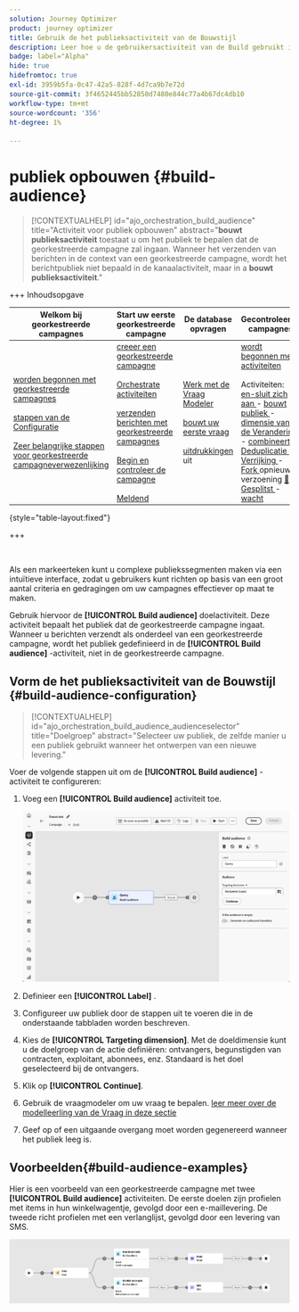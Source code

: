 ```yaml
---
solution: Journey Optimizer
product: journey optimizer
title: Gebruik de het publieksactiviteit van de Bouwstijl
description: Leer hoe u de gebruikersactiviteit van de Build gebruikt in een georkestreerde campagne
badge: label="Alpha"
hide: true
hidefromtoc: true
exl-id: 3959b5fa-0c47-42a5-828f-4d7ca9b7e72d
source-git-commit: 3f4652445bb52850d7480e844c77a4b67dc4db10
workflow-type: tm+mt
source-wordcount: '356'
ht-degree: 1%

---
```


# publiek opbouwen {#build-audience}

>[!CONTEXTUALHELP]
>id="ajo_orchestration_build_audience"
>title="Activiteit voor publiek opbouwen"
>abstract="**bouwt publieksactiviteit** toestaat u om het publiek te bepalen dat de georkestreerde campagne zal ingaan. Wanneer het verzenden van berichten in de context van een georkestreerde campagne, wordt het berichtpubliek niet bepaald in de kanaalactiviteit, maar in a **bouwt publieksactiviteit**."

+++ Inhoudsopgave

| Welkom bij georkestreerde campagnes | Start uw eerste georkestreerde campagne | De database opvragen | Gecontroleerde campagnes |
|---|---|---|---|
| [ worden begonnen met georkestreerde campagnes ](../gs-orchestrated-campaigns.md)<br/><br/>[ stappen van de Configuratie ](../configuration-steps.md)<br/><br/>[ Zeer belangrijke stappen voor georkestreerde campagneverwezenlijking ](../gs-campaign-creation.md) | [ creeer een georkestreerde campagne ](../create-orchestrated-campaign.md)<br/><br/>[ Orchestrate activiteiten ](../orchestrate-activities.md)<br/><br/>[ verzenden berichten met georkestreerde campagnes ](../send-messages.md)<br/><br/>[ Begin en controleer de campagne ](../start-monitor-campaigns.md)<br/><br/>[ Meldend ](../reporting-campaigns.md) | [ Werk met de Vraag Modeler ](../orchestrated-rule-builder.md)<br/><br/>[ bouwt uw eerste vraag ](../build-query.md)<br/><br/>[ uitdrukkingen ](../edit-expressions.md) uit | [ wordt begonnen met activiteiten ](about-activities.md)<br/><br/> Activiteiten:<br/>[ en-sluit zich aan ](and-join.md) - [ bouwt publiek ](build-audience.md) - [ dimensie van de Verandering ](change-dimension.md) - [ combineert ](combine.md) - [ Deduplicatie ](deduplication.md) - [ Verrijking ](enrichment.md) - [ Fork ](fork.md) opnieuw verzoening [&#128279;](reconciliation.md) - [ Gesplitst ](split.md) - [ wacht ](wait.md) |

{style="table-layout:fixed"}

+++

<br/>

Als een markeerteken kunt u complexe publiekssegmenten maken via een intuïtieve interface, zodat u gebruikers kunt richten op basis van een groot aantal criteria en gedragingen om uw campagnes effectiever op maat te maken.

Gebruik hiervoor de **[!UICONTROL Build audience]** doelactiviteit. Deze activiteit bepaalt het publiek dat de georkestreerde campagne ingaat. Wanneer u berichten verzendt als onderdeel van een georkestreerde campagne, wordt het publiek gedefinieerd in de **[!UICONTROL Build audience]** -activiteit, niet in de georkestreerde campagne.

## Vorm de het publieksactiviteit van de Bouwstijl {#build-audience-configuration}

>[!CONTEXTUALHELP]
>id="ajo_orchestration_build_audience_audienceselector"
>title="Doelgroep"
>abstract="Selecteer uw publiek, de zelfde manier u een publiek gebruikt wanneer het ontwerpen van een nieuwe levering."

Voer de volgende stappen uit om de **[!UICONTROL Build audience]** -activiteit te configureren:

1. Voeg een **[!UICONTROL Build audience]** activiteit toe.

   ![](../assets/build-audience.png)

1. Definieer een **[!UICONTROL Label]** .

1. Configureer uw publiek door de stappen uit te voeren die in de onderstaande tabbladen worden beschreven.

1. Kies de **[!UICONTROL Targeting dimension]**. Met de doeldimensie kunt u de doelgroep van de actie definiëren: ontvangers, begunstigden van contracten, exploitant, abonnees, enz. Standaard is het doel geselecteerd bij de ontvangers.

1. Klik op **[!UICONTROL Continue]**.

1. Gebruik de vraagmodeler om uw vraag te bepalen. [ leer meer over de modelleerling van de Vraag in deze sectie ](../orchestrated-rule-builder.md)

1. Geef op of een uitgaande overgang moet worden gegenereerd wanneer het publiek leeg is.

## Voorbeelden{#build-audience-examples}

Hier is een voorbeeld van een georkestreerde campagne met twee **[!UICONTROL Build audience]** activiteiten. De eerste doelen zijn profielen met items in hun winkelwagentje, gevolgd door een e-maillevering. De tweede richt profielen met een verlanglijst, gevolgd door een levering van SMS.

![](../assets/build-audience-2.png)
